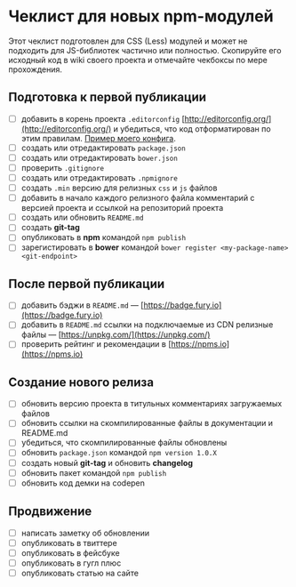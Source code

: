 # Чеклист для новых npm-модулей

Этот чеклист подготовлен для CSS (Less) модулей и может не подходить для JS-библиотек частично или полностью.
Скопируйте его исходный код в wiki своего проекта и отмечайте чекбоксы по мере прохождения.

## Подготовка к первой публикации

- [ ] добавить в корень проекта `.editorconfig` [http://editorconfig.org/](http://editorconfig.org/) и убедиться, что код отформатирован по этим правилам. [Пример моего конфига](https://github.com/paulradzkov/flxgrid.css/blob/master/.editorconfig).
- [ ] создать или отредактировать `package.json`
- [ ] создать или отредактировать `bower.json`
- [ ] проверить `.gitignore`
- [ ] создать или отредактировать `.npmignore`
- [ ] создать `.min` версию для релизных `css` и `js` файлов
- [ ] добавить в начало каждого релизного файла комментарий с версией проекта и ссылкой на репозиторий проекта
- [ ] создать или обновить `README.md`
- [ ] создать **git-tag**
- [ ] опубликовать в **npm** командой `npm publish`
- [ ] зарегистировать в **bower** командой `bower register <my-package-name> <git-endpoint>`

## После первой публикации

- [ ] добавить бэджи в `README.md` — [https://badge.fury.io](https://badge.fury.io)
- [ ] добавить в `README.md` ссылки на подключаемые из CDN релизные файлы — [https://unpkg.com/](https://unpkg.com/) 
- [ ] проверить рейтинг и рекомендации в [https://npms.io](https://npms.io)

## Создание нового релиза

- [ ] обновить версию проекта в титульных комментариях загружаемых файлов
- [ ] обновить ссылки на скомпилированные файлы в документации и README.md
- [ ] убедиться, что скомпилированные файлы обновлены
- [ ] обновить `package.json` командой `npm version 1.0.X`
- [ ] создать новый **git-tag** и обновить **changelog**
- [ ] обновить пакет командой `npm publish`
- [ ] обновить код демки на codepen

## Продвижение

- [ ] написать заметку об обновлении
- [ ] опубликовать в твиттере
- [ ] опубликовать в фейсбуке
- [ ] опубликовать в гугл плюс
- [ ] опубликовать статью на сайте
